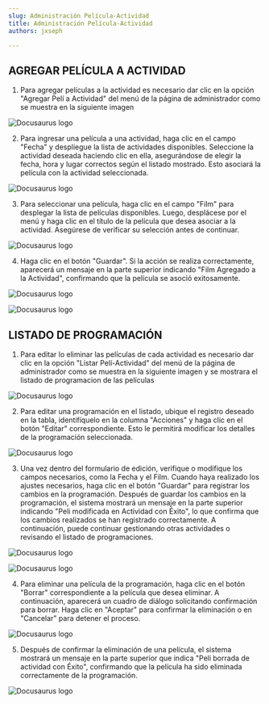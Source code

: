 ```yaml
---
slug: Administración Película-Actividad
title: Administración Película-Actividad
authors: jxseph

---
```


## AGREGAR PELÍCULA A ACTIVIDAD
1. Para agregar películas a la actividad es necesario dar clic en la opción "Agregar Pelí a Actividad" del menú de la página de administrador como se muestra en la siguiente imagen

![Docusaurus logo](img/peliact.png)

2. Para ingresar una película a una actividad, haga clic en el campo "Fecha" y despliegue la lista de actividades disponibles. Seleccione la actividad deseada haciendo clic en ella, asegurándose de elegir la fecha, hora y lugar correctos según el listado mostrado. Esto asociará la película con la actividad seleccionada.

![Docusaurus logo](img/adddatepeliact.png)

3. Para seleccionar una película, haga clic en el campo "Film" para desplegar la lista de películas disponibles. Luego, desplácese por el menú y haga clic en el título de la película que desea asociar a la actividad. Asegúrese de verificar su selección antes de continuar.

![Docusaurus logo](img/addpeliact.png)

4. Haga clic en el botón "Guardar". Si la acción se realiza correctamente, aparecerá un mensaje en la parte superior indicando "Film Agregado a la Actividad", confirmando que la película se asoció exitosamente.

![Docusaurus logo](img/savepeliact.png)

![Docusaurus logo](img/savepeliact2.png)

## LISTADO DE PROGRAMACIÓN

1. Para editar lo eliminar las películas de cada actividad es necesario dar clic en la opción "Listar Pelí-Actividad" del menú de la página de administrador como se muestra en la siguiente imagen y se mostrara el listado de programacion de las películas

![Docusaurus logo](img/listpeliact.png)

2. Para editar una programación en el listado, ubique el registro deseado en la tabla, identifíquelo en la columna "Acciones" y haga clic en el botón "Editar" correspondiente. Esto le permitirá modificar los detalles de la programación seleccionada.

![Docusaurus logo](img/editpeliact.png)

3. Una vez dentro del formulario de edición, verifique o modifique los campos necesarios, como la Fecha y el Film. Cuando haya realizado los ajustes necesarios, haga clic en el botón "Guardar" para registrar los cambios en la programación. Después de guardar los cambios en la programación, el sistema mostrará un mensaje en la parte superior indicando "Peli modificada en Actividad con Éxito", lo que confirma que los cambios realizados se han registrado correctamente. A continuación, puede continuar gestionando otras actividades o revisando el listado de programaciones.

![Docusaurus logo](img/editpeliact2.png)

![Docusaurus logo](img/editpeliact3.png)


4. Para eliminar una película de la programación, haga clic en el botón "Borrar" correspondiente a la película que desea eliminar. A continuación, aparecerá un cuadro de diálogo solicitando confirmación para borrar. Haga clic en "Aceptar" para confirmar la eliminación o en "Cancelar" para detener el proceso.

![Docusaurus logo](img/delpeliact.png)

5. Después de confirmar la eliminación de una película, el sistema mostrará un mensaje en la parte superior que indica "Peli borrada de actividad con Éxito", confirmando que la película ha sido eliminada correctamente de la programación. 

![Docusaurus logo](img/delpeliact2.png)